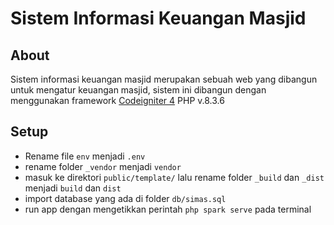 # Sistem Informasi Keuangan Masjid

## About

Sistem informasi keuangan masjid merupakan sebuah web yang dibangun untuk mengatur keuangan masjid, sistem ini dibangun dengan menggunakan framework [Codeigniter 4](https://www.codeigniter.com/) PHP v.8.3.6

## Setup

- Rename file `env` menjadi `.env`
- rename folder `_vendor` menjadi `vendor`
- masuk ke direktori `public/template/` lalu rename folder `_build` dan `_dist` menjadi `build` dan `dist`
- import database yang ada di folder `db/simas.sql`
- run app dengan mengetikkan perintah `php spark serve` pada terminal
